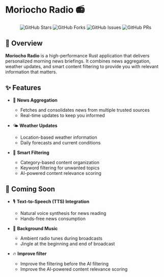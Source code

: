 # Moriocho Radio 📻

<div align="center">

![GitHub Stars](https://img.shields.io/github/stars/FloDevv/MoriohCho-Radio?style=for-the-badge)
![GitHub Forks](https://img.shields.io/github/forks/FloDevv/MoriohCho-Radio?style=for-the-badge)
![GitHub Issues](https://img.shields.io/github/issues/FloDevv/MoriohCho-Radio?style=for-the-badge)
![GitHub PRs](https://img.shields.io/github/issues-pr/FloDevv/MoriohCho-Radio?style=for-the-badge)

</div>

## 📝 Overview

**Moriocho Radio** is a high-performance Rust application that delivers personalized morning news briefings. It combines news aggregation, weather updates, and smart content filtering to provide you with relevant information that matters.

## ✨ Features

- 📰 **News Aggregation**
  - Fetches and consolidates news from multiple trusted sources
  - Real-time updates to keep you informed

- 🌤️ **Weather Updates**
  - Location-based weather information
  - Daily forecasts and current conditions

- 🎯 **Smart Filtering**
  - Category-based content organization
  - Keyword filtering for unwanted topics
  - AI-powered content relevance scoring

## 🚀 Coming Soon

- 🎙️ **Text-to-Speech (TTS) Integration**
  - Natural voice synthesis for news reading
  - Hands-free news consumption

- 🎵 **Background Music**
  - Ambient radio tunes during broadcasts
  - Jingle at the beginning and end of broadcast

- 🔥 **Improve filter**
  - Improve the filtering before the AI filtering
  - Improve the AI-powered content relevance scoring
